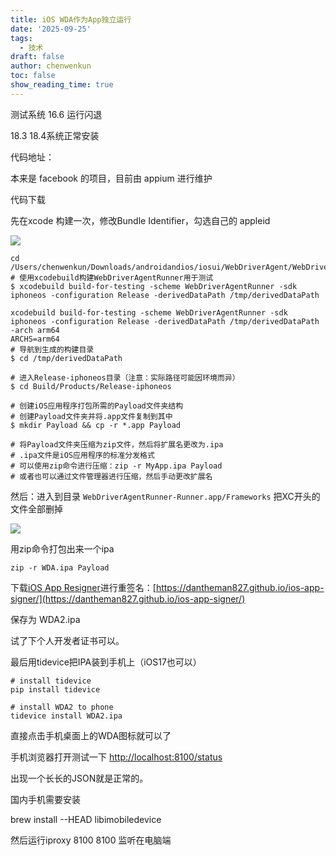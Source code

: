 ```yaml
---
title: iOS WDA作为App独立运行
date: '2025-09-25'
tags:
  - 技术
draft: false
author: chenwenkun
toc: false
show_reading_time: true
---
```

测试系统 16.6 运行闪退

18.3 18.4系统正常安装

代码地址：

本来是 facebook 的项目，目前由 appium 进行维护

代码下载

先在xcode 构建一次，修改Bundle Identifier，勾选自己的 appleid

![](https://prod-files-secure.s3.us-west-2.amazonaws.com/c205fb54-92b2-4987-8be3-972b67d27acc/cb756a73-27bc-4b0d-951a-858df3344b59/image.png?X-Amz-Algorithm=AWS4-HMAC-SHA256&X-Amz-Content-Sha256=UNSIGNED-PAYLOAD&X-Amz-Credential=ASIAZI2LB466THXM6ZZA%2F20250928%2Fus-west-2%2Fs3%2Faws4_request&X-Amz-Date=20250928T181306Z&X-Amz-Expires=3600&X-Amz-Security-Token=IQoJb3JpZ2luX2VjEDoaCXVzLXdlc3QtMiJHMEUCIHoulPr2bgMEzZZf0gBINqwByjQsjFBfq9y6m29pyuyMAiEA8hj1c%2BotS2nRyFi758wXjvGkTv5jreN3fQz%2BOykZRZgqiAQIw%2F%2F%2F%2F%2F%2F%2F%2F%2F%2F%2FARAAGgw2Mzc0MjMxODM4MDUiDNSDwmF%2Bq1Z9tULRfircAzhLE1DOe4htQJkLdJxpxmeARlCIBBacofJZvZvjOBCSiM8cUx1WyeYZYYGZCWVsos03BfkbDKZK2bB89DzO96ICH9OHzCUtWsQYzWDRq4YBs3U%2FKjYjZLp4QO9eDQYd%2BHmlfj3T%2BJfuecd3%2BKRSWFEDIFjJqMEeD8doHePg5xKFg0u2oJnyHHRHAJH6O0zI4NkLEeOUSRBYkxyhM0Z6BaFifCuBZ4c2En9GL4vjpwg86MTcVMBaWOENqVLVT6aCtvqus%2FG6h1FEI%2Br5naPpwOUS2yO%2F%2BzwNjRxHk5pIjGTXhLVg87JQ%2FFCzBDCdhufq6wEs%2BWnBRrD3Cxx8gS1DIy%2BP6r%2Fs3Bv2FTvGunzJ3w%2FrF%2BxcKJBOEVgSTIjmtl%2FCYWQl1iQZCJ5nuHLDNDlLon3TlhMDmPeBkeLkgdD7y9wW32g0U9LSOn1cwaAseePhWYyL57VOYxvWy4u7g0x8uzHuGLwwu7pRvaqSML9ZtdGhH3kzpmenu10O%2BtzinYJ%2Br9ktomKoqvaeObVkQBQnX8LAMNIDFNphquqA57zX%2Fq%2BpsqAVbnVF7rW7ffG1IeIQOefU77KCJCHayacde4PtQN1put%2BIncCTL4%2FL7b4gXPycMhraBX9uHKDMWHwYMPjt5cYGOqUBHgdhOTn9TnSHCBJmdXw%2BQoMrwNfqJWtRdno5m3PUmUz42l3C%2FV6HzUJQzkrMWr%2BZ%2FIEw2L81Jm7za9%2Bvu29lwgBZkiY5NeqIFDGgx9vLcZktBFMhXz1U1ychG55sip9hrx6yMWEM%2FFqKS89u2ToAAqB9%2FxbAbQhm8GvlXHOvHQ6DzZfXRkrwHW6UsAXUO0xS6h7cG9oSihpdM9SrUyXPeNpFYGE1&X-Amz-Signature=10363efd336d2c5467dc43bad46d0ba200f9b7b59889a7c0dc62d99ecdce1ec5&X-Amz-SignedHeaders=host&x-amz-checksum-mode=ENABLED&x-id=GetObject)

```shell
cd /Users/chenwenkun/Downloads/androidandios/iosui/WebDriverAgent/WebDriverAgent
# 使用xcodebuild构建WebDriverAgentRunner用于测试
$ xcodebuild build-for-testing -scheme WebDriverAgentRunner -sdk iphoneos -configuration Release -derivedDataPath /tmp/derivedDataPath

xcodebuild build-for-testing -scheme WebDriverAgentRunner -sdk iphoneos -configuration Release -derivedDataPath /tmp/derivedDataPath -arch arm64
ARCHS=arm64
# 导航到生成的构建目录
$ cd /tmp/derivedDataPath

# 进入Release-iphoneos目录（注意：实际路径可能因环境而异）
$ cd Build/Products/Release-iphoneos

# 创建iOS应用程序打包所需的Payload文件夹结构
# 创建Payload文件夹并将.app文件复制到其中
$ mkdir Payload && cp -r *.app Payload

# 将Payload文件夹压缩为zip文件，然后将扩展名更改为.ipa
# .ipa文件是iOS应用程序的标准分发格式
# 可以使用zip命令进行压缩：zip -r MyApp.ipa Payload
# 或者也可以通过文件管理器进行压缩，然后手动更改扩展名
```

然后：进入到目录 `WebDriverAgentRunner-Runner.app/Frameworks` 把XC开头的文件全部删掉

![](https://prod-files-secure.s3.us-west-2.amazonaws.com/c205fb54-92b2-4987-8be3-972b67d27acc/358b8d2b-1bfe-4fb9-beb5-83e1de5f201e/image.png?X-Amz-Algorithm=AWS4-HMAC-SHA256&X-Amz-Content-Sha256=UNSIGNED-PAYLOAD&X-Amz-Credential=ASIAZI2LB466THXM6ZZA%2F20250928%2Fus-west-2%2Fs3%2Faws4_request&X-Amz-Date=20250928T181306Z&X-Amz-Expires=3600&X-Amz-Security-Token=IQoJb3JpZ2luX2VjEDoaCXVzLXdlc3QtMiJHMEUCIHoulPr2bgMEzZZf0gBINqwByjQsjFBfq9y6m29pyuyMAiEA8hj1c%2BotS2nRyFi758wXjvGkTv5jreN3fQz%2BOykZRZgqiAQIw%2F%2F%2F%2F%2F%2F%2F%2F%2F%2F%2FARAAGgw2Mzc0MjMxODM4MDUiDNSDwmF%2Bq1Z9tULRfircAzhLE1DOe4htQJkLdJxpxmeARlCIBBacofJZvZvjOBCSiM8cUx1WyeYZYYGZCWVsos03BfkbDKZK2bB89DzO96ICH9OHzCUtWsQYzWDRq4YBs3U%2FKjYjZLp4QO9eDQYd%2BHmlfj3T%2BJfuecd3%2BKRSWFEDIFjJqMEeD8doHePg5xKFg0u2oJnyHHRHAJH6O0zI4NkLEeOUSRBYkxyhM0Z6BaFifCuBZ4c2En9GL4vjpwg86MTcVMBaWOENqVLVT6aCtvqus%2FG6h1FEI%2Br5naPpwOUS2yO%2F%2BzwNjRxHk5pIjGTXhLVg87JQ%2FFCzBDCdhufq6wEs%2BWnBRrD3Cxx8gS1DIy%2BP6r%2Fs3Bv2FTvGunzJ3w%2FrF%2BxcKJBOEVgSTIjmtl%2FCYWQl1iQZCJ5nuHLDNDlLon3TlhMDmPeBkeLkgdD7y9wW32g0U9LSOn1cwaAseePhWYyL57VOYxvWy4u7g0x8uzHuGLwwu7pRvaqSML9ZtdGhH3kzpmenu10O%2BtzinYJ%2Br9ktomKoqvaeObVkQBQnX8LAMNIDFNphquqA57zX%2Fq%2BpsqAVbnVF7rW7ffG1IeIQOefU77KCJCHayacde4PtQN1put%2BIncCTL4%2FL7b4gXPycMhraBX9uHKDMWHwYMPjt5cYGOqUBHgdhOTn9TnSHCBJmdXw%2BQoMrwNfqJWtRdno5m3PUmUz42l3C%2FV6HzUJQzkrMWr%2BZ%2FIEw2L81Jm7za9%2Bvu29lwgBZkiY5NeqIFDGgx9vLcZktBFMhXz1U1ychG55sip9hrx6yMWEM%2FFqKS89u2ToAAqB9%2FxbAbQhm8GvlXHOvHQ6DzZfXRkrwHW6UsAXUO0xS6h7cG9oSihpdM9SrUyXPeNpFYGE1&X-Amz-Signature=087e724da030a1a8e04c8b38fd494c917dd89e04d665504531144d017296c0d0&X-Amz-SignedHeaders=host&x-amz-checksum-mode=ENABLED&x-id=GetObject)

用zip命令打包出来一个ipa

```shell
zip -r WDA.ipa Payload
```

下载[iOS App Resigner](https://zhida.zhihu.com/search?content_id=237756070&content_type=Article&match_order=1&q=iOS%20App%20Resigner&zd_token=eyJhbGciOiJIUzI1NiIsInR5cCI6IkpXVCJ9.eyJpc3MiOiJ6aGlkYV9zZXJ2ZXIiLCJleHAiOjE3NDQzNTQ0ODAsInEiOiJpT1MgQXBwIFJlc2lnbmVyIiwiemhpZGFfc291cmNlIjoiZW50aXR5IiwiY29udGVudF9pZCI6MjM3NzU2MDcwLCJjb250ZW50X3R5cGUiOiJBcnRpY2xlIiwibWF0Y2hfb3JkZXIiOjEsInpkX3Rva2VuIjpudWxsfQ.XGwOKX0ujlvhojSuRT3SlA0sDFnQK-FxDJr60CX6YqU&zhida_source=entity)进行重签名：[https://dantheman827.github.io/ios-app-signer/](https://dantheman827.github.io/ios-app-signer/)

保存为 WDA2.ipa

试了下个人开发者证书可以。

最后用tidevice把IPA装到手机上（iOS17也可以）

```shell
# install tidevice
pip install tidevice

# install WDA2 to phone
tidevice install WDA2.ipa
```

直接点击手机桌面上的WDA图标就可以了

手机浏览器打开测试一下 [http://localhost:8100/status](http://localhost:8100/status)

出现一个长长的JSON就是正常的。

国内手机需要安装

brew install --HEAD libimobiledevice

然后运行iproxy 8100 8100 监听在电脑端
